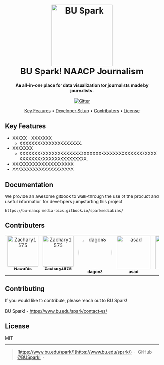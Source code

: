 
<h1 align="center">
  <br>
  <a href="https://www.bu.edu/spark/"><img src="https://www.bu.edu/spark/files/2017/04/spark-logo-round.png" alt="BU Spark" width="200"></a>
  <br>
BU Spark! NAACP Journalism
  <br>
</h1>

<h4 align="center">An all-in-one place for data visualization for journalists made by journalists.</h4>

<p align="center">
  <a href="https://badge.fury.io/js/electron-markdownify">
    <img src="https://badge.fury.io/js/electron-markdownify.svg"
         alt="Gitter">
  </a>
<!--   <a href="https://gitter.im/amitmerchant1990/electron-markdownify"><img src="https://badges.gitter.im/amitmerchant1990/electron-markdownify.svg"></a> -->
<!--   <a href="https://saythanks.io/to/bullredeyes@gmail.com">
      <img src="https://img.shields.io/badge/SayThanks.io-%E2%98%BC-1EAEDB.svg">
  </a> -->
<!--   <a href="https://www.paypal.me/AmitMerchant">
    <img src="https://img.shields.io/badge/$-donate-ff69b4.svg?maxAge=2592000&amp;style=flat">
  </a> -->
</p>

<p align="center">
  <a href="#key-features">Key Features</a> •
  <a href="#Developer Setup">Developer Setup</a> •
  <a href="#Contributers">Contributers</a> •
  <a href="#license">License</a>
</p>

<!-- ![screenshot](https://raw.githubusercontent.com/amitmerchant1990/electron-markdownify/master/app/img/markdownify.gif) -->

## Key Features

* XXXXX - XXXXXXX
  - XXXXXXXXXXXXXXXXXXXXX.
* XXXXXXX
  - XXXXXXXXXXXXXXXXXXXXXXXXXXXXXXXXXXXXXXXXXXXXXXXXXXXXXXXXXXXXXXXXXXXXXX.
* XXXXXXXXXXXXXXXXXXXXX  
* XXXXXXXXXXXXXXXXXXXXX

## Documentation
We provide an awesome gitbook to walk-through the use of the product and useful information for developers jumpstarting this project!
```
https://bu-naacp-media-bias.gitbook.io/sparkmediabias/
```

## Contributers
<table>
  <tbody>
    <tr>
     <td align="center" valign="top" width="14.28%">
        <a href="https://github.com/nawafds">
        <img src="https://avatars.githubusercontent.com/u/60396177?v=4" width="100px;" alt="Zachary1575"/>
        <br /><sub><b>Nawafds</b></sub></a>
      </td>
      <td align="center" valign="top" width="14.28%">
        <a href="https://github.com/Zachary1575">
        <img src="https://avatars.githubusercontent.com/u/75510412?v=4" width="100px;" alt="Zachary1575"/>
        <br /><sub><b>Zachary1575</b></sub></a>
      </td>
      <td align="center" valign="top" width="14.28%">
        <a href="https://github.com/dagon8">
        <img src="https://avatars.githubusercontent.com/u/72535182?v=4" width="110px;" style="border-radius:50%" alt="dagon8"/>
        <br /><sub><b>dagon8</b></sub></a>
      </td>
      <td align="center" valign="top" width="14.28%">
        <a href="https://github.com/am5815">
        <img src="https://avatars.githubusercontent.com/u/60375185?v=4" width="110px;" alt="asad"/>
        <br /><sub><b>asad</b></sub></a>
      </td>
      <td align="center" valign="top" width="14.28%">
        <a href="https://github.com/IanSaucy">
        <img src="https://avatars.githubusercontent.com/u/30986157?v=4" width="110px;" alt="Ian"/>
        <br /><sub><b>Ian</b></sub></a>
      </td>
    </tr>
  </tbody>
</table>


## Contributing
If you would like to contribute, please reach out to BU Spark!
<br>
<br>
BU Spark! - https://www.bu.edu/spark/contact-us/

## License

MIT

---

> [https://www.bu.edu/spark/](https://www.bu.edu/spark/) &nbsp;&middot;&nbsp;
> GitHub [@BUSpark!](https://github.com/BU-Spark) &nbsp;&middot;&nbsp;

